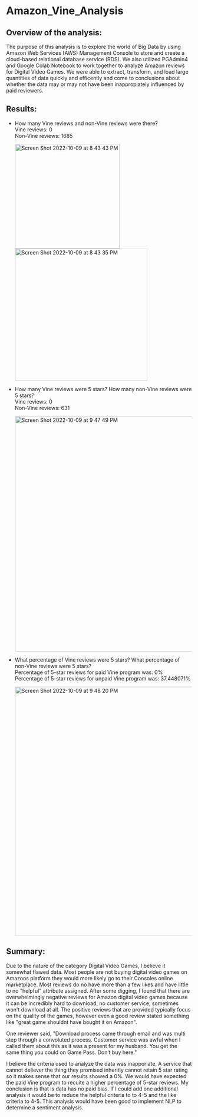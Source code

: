 # Amazon_Vine_Analysis

## Overview of the analysis:

The purpose of this analysis is to explore the world of Big Data by using Amazon Web Services (AWS) Management Console to store and create a cloud-based relational database service (RDS). We also utilized PGAdmin4 and Google Colab Notebook to work together to analyze Amazon reviews for Digital Video Games. We were able to extract, transform, and load large quantities of data quickly and efficently and come to conclusions about whether the data may or may not have been inappropiately influenced by paid reviewers. 

## Results:

- How many Vine reviews and non-Vine reviews were there?<br/>
  Vine reviews: 0<br/>
  Non-Vine reviews: 1685<br/>
  
  <img width="284" alt="Screen Shot 2022-10-09 at 8 43 43 PM" src="https://user-images.githubusercontent.com/107026442/194800458-40879fa7-fe90-456a-8c2a-51f3fdce9432.png">
  
  <img width="359" alt="Screen Shot 2022-10-09 at 8 43 35 PM" src="https://user-images.githubusercontent.com/107026442/194800514-73553b5a-0682-4793-8af8-43a253d508d3.png">
  

- How many Vine reviews were 5 stars? How many non-Vine reviews were 5 stars?<br/>
  Vine reviews: 0<br/>
  Non-Vine reviews: 631<br/>
  
  <img width="639" alt="Screen Shot 2022-10-09 at 9 47 49 PM" src="https://user-images.githubusercontent.com/107026442/194800683-1ef8e451-6300-431c-8e9f-648df33bd9f6.png">


- What percentage of Vine reviews were 5 stars? What percentage of non-Vine reviews were 5 stars?<br/>
  Percentage of 5-star reviews for paid Vine program was: 0%<br/>
  Percentage of 5-star reviews for unpaid Vine program was: 37.448071%<br/>
  
  <img width="677" alt="Screen Shot 2022-10-09 at 9 48 20 PM" src="https://user-images.githubusercontent.com/107026442/194800695-3e874910-b78c-4d5f-91ff-ebf21b39b005.png">

  

## Summary: 

Due to the nature of the category Digital Video Games, I believe it somewhat flawed data. Most people are not buying digital video games on Amazons platform they would more likely go to their Consoles online marketplace. Most reviews do no have more than a few likes and have little to no "helpful" attribute assigned. After some digging, I found that there are overwhelmingly negative reviews for Amazon digital video games because it can be incredibly hard to download, no customer service, sometimes won't download at all. The positive reviews that are provided typically focus on the quality of the games, however even a good review stated something like "great game shouldnt have bought it on Amazon".

One reviewer said, "Download process came through email and was multi step through a convoluted process. Customer service was awful when I called them about this as it was a present for my husband. You get the same thing you could on Game Pass. Don’t buy here." 

I believe the criteria used to analyze the data was inapporiate. A service that cannot deliever the thing they promised inheritly cannot retain 5 star rating so it makes sense that our results showed a 0%. We would have expected the paid Vine program to recuite a higher percentage of 5-star reviews. My conclusion is that is data has no paid bias. If I could add one additional analysis it would be to reduce the helpful criteria to to 4-5 and the like criteria to 4-5. This analysis would have been good to implement NLP to determine a sentiment analysis. 
